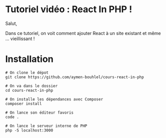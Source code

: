 # Tutoriel vidéo : React In PHP !
Salut,

Dans ce tutoriel, on voit comment ajouter React à un site existant et même ... vieillissant !

# Installation

```
# On clone le dépot
git clone https://github.com/aymen-bouhlel/cours-react-in-php

# On va dans le dossier
cd cours-react-in-php

# On installe les dépendances avec Composer
composer install

# On lance son éditeur favoris
code .

# On lance le serveur interne de PHP
php -S localhost:3000
```
